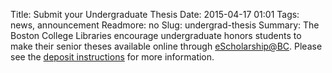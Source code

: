 Title: Submit your Undergraduate Thesis
Date: 2015-04-17 01:01 
Tags: news, announcement 
Readmore: no
Slug: undergrad-thesis 
Summary: The Boston College Libraries encourage undergraduate honors students to make their senior theses available online through [eScholarship@BC](http://escholarship.bc.edu/). Please see the [deposit instructions](http://dlib.bc.edu/deposit) for more information.
